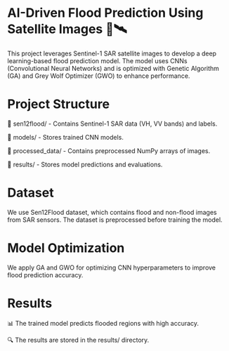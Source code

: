 
# AI-Driven Flood Prediction Using Satellite Images 🌊🛰️

This project leverages Sentinel-1 SAR satellite images to develop a deep learning-based flood prediction model. The model uses CNNs (Convolutional Neural Networks) and is optimized with Genetic Algorithm (GA) and Grey Wolf Optimizer (GWO) to enhance performance.

# Project Structure
📂 sen12flood/ - Contains Sentinel-1 SAR data (VH, VV bands) and labels.

📂 models/ - Stores trained CNN models.

📂 processed_data/ - Contains preprocessed NumPy arrays of images.

📂 results/ - Stores model predictions and evaluations.

# Dataset

We use Sen12Flood dataset, which contains flood and non-flood images from SAR sensors. The dataset is preprocessed before training the model.

# Model Optimization
We apply GA and GWO for optimizing CNN hyperparameters to improve flood prediction accuracy.

# Results
📊 The trained model predicts flooded regions with high accuracy.

🔍 The results are stored in the results/ directory.
